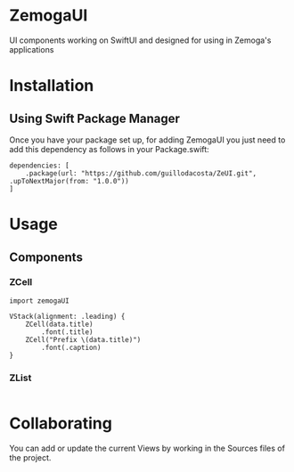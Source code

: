 # ZemogaUI

UI components working on SwiftUI and designed for using in Zemoga's applications

# Installation

## Using Swift Package Manager
Once you have your package set up, for adding ZemogaUI you just need to add this dependency as follows in your Package.swift:
```
dependencies: [
    .package(url: "https://github.com/guillodacosta/ZeUI.git", .upToNextMajor(from: "1.0.0"))
]

```
# Usage

## Components

### ZCell 
```
import zemogaUI

VStack(alignment: .leading) {
    ZCell(data.title)
        .font(.title)
    ZCell("Prefix \(data.title)")
        .font(.caption)
}
```

### ZList
```
```

# Collaborating

You can add or update the current Views by working in the Sources files of the project. 


